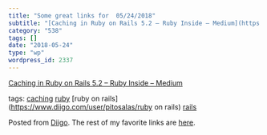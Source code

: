 ```yaml
---
title: "Some great links for  05/24/2018"
subtitle: "[Caching in Ruby on Rails 5.2 – Ruby Inside – Medium](https://medium.com/rubyinside/https-medium-com..."
category: "538"
tags: []
date: "2018-05-24"
type: "wp"
wordpress_id: 2337
---
```

[Caching in Ruby on Rails 5.2 – Ruby Inside – Medium](https://medium.com/rubyinside/https-medium-com-wintermeyer-caching-in-ruby-on-rails-5-2-d72e1ddf848c) 

 tags: [caching](https://www.diigo.com/user/pitosalas/caching) [ruby](https://www.diigo.com/user/pitosalas/ruby) [ruby on rails](https://www.diigo.com/user/pitosalas/ruby on rails) [rails](https://www.diigo.com/user/pitosalas/rails)

Posted from [Diigo](https://www.diigo.com). The rest of my favorite links are [here](https://www.diigo.com/user/pitosalas).